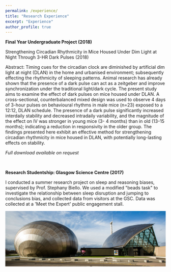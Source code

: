 ```yaml
---
permalink: /experience/
title: "Research Experience"
excerpt: "Experience"
author_profile: true
---
```



**Final Year Undergraduate Project (2018)**
<br>

Strengthening Circadian Rhythmicity in Mice Housed Under Dim Light at Night Through 3-HR Dark Pulses (2018)<br>

Abstract: Timing cues for the circadian clock are diminished by artificial dim light at night (DLAN) in the home and
urbanised environment; subsequently effecting the rhythmicity of sleeping patterns. Animal research
has already shown that the presence of a dark pulse can act as a zeitgeber and improve
synchronization under the traditional light/dark cycle. The present study aims to examine the effect of
dark pulses on mice housed under DLAN. A cross-sectional, counterbalanced mixed design was used
to observe 4 days of 3-hour pulses on behavioural rhythms in male mice (n=23) exposed to a 12:12,
DLAN schedule. The presence of a dark pulse significantly increased interdaily stability and
decreased intradaily variability, and the magnitude of the effect on IV was stronger in young mice (3-
4 months) than in old (13-15 months); indicating a reduction in responsivity in the older group. The
findings presented here exhibit an effective method for strengthening circadian rhythmicity in mice
housed in DLAN, with potentially long-lasting effects on stability.<br>

*Full download available on request*<br>


<br>

**Research Studentship: Glasgow Science Centre (2017)** 
<br>

I conducted a summer research project on sleep and reasoning biases, supervised by Prof. Stephany Biello. We used a modified "beads task" to investigate the relationship between sleep disruption and jumping to conclusions bias, and collected data from visitors at the GSC. Data was collected at a 'Meet the Expert' public engagement stall. <br>

<img style = "margin; 25px 25px 25px 25px;" img src='/images/sciencecentre.jpg'>

